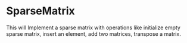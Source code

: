 # SparseMatrix
This will Implement a sparse matrix with operations like initialize empty sparse matrix, insert an element, add two matrices, transpose a matrix.
